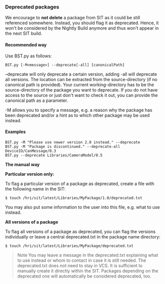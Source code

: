###  Deprecated packages

We encourage to **not delete** a package from SIT as it could be still referenced somewhere. Instead, you should flag it 
as deprecated. Hence, it won't be considered by the Nightly Build anymore and thus won't appear in the next SIT build.

#### Recommended way

Use BST.py as follows:

    BST.py [-M<message>] --deprecate[-all] [canonicalPath]

–deprecate will only deprecate a certain version, adding -all will deprecate all versions. The location can be extracted 
from the source-directory (if no canonical path is provided). Your current working-directory has to be the source-directory
 of the package you want to deprecate. If you do not have access to the source or just don't want to check it out, you
 can provide the canonical path as a parameter.

-M allows you to specify a message, e.g. a reason why the package has been deprecated and/or a hint as to which other 
package may be used instead.

####  Examples

    BST.py -M "Please use newer version 2.0 instead." --deprecate
    BST.py -M "Package is discontinued." --deprecate-all DeviceIO/CanMessage/0.3
    BST.py --deprecate Libraries/CameraModel/0.5

**The manual way**

**Particular version only:**

To flag a particular version of a package as deprecated, create a file with the following name in the SIT:

    $ touch /hri/sit/latest/Libraries/MyPackage/1.0/deprecated.txt

You may also put some information to the user into this file, e.g. what to use instead.
    
**All versions of a package**

To flag all versions of a package as deprecated, you can flag the versions individually or leave a central deprecated.txt 
in the package name directory:

    $ touch /hri/sit/latest/Libraries/MyPackage/deprecated.txt

> Note
>   You may leave a message in the deprecated.txt explaining what to use instead or whom to contact in case it is still needed.
>   The deprecated.txt does not need to stay in VCS. It is sufficient to manually create it directly within the SIT.
>   Packages depending on the deprecated one will automatically be considered deprecated, too. 

